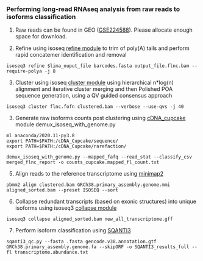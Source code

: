 ### Performing long-read RNAseq analysis from raw reads to isoforms classification 

1. Raw reads can be found in GEO ([GSE224588](https://www.ncbi.nlm.nih.gov/geo/query/acc.cgi?acc=GSE224588)). Please allocate enough space for download. 

2. Refine using isoseq [refine module](https://isoseq.how/getting-started.html) to trim of poly(A) tails and perform rapid concatemer identification and removal
```shell
isoseq3 refine $lima_ouput_file barcodes.fasta output_file.flnc.bam --require-polya -j 8
```
3. Cluster using isoseq [cluster module](https://isoseq.how/getting-started.html) using hierarchical n*log(n) alignment and iterative cluster merging and then Polished POA sequence generation, using a QV guided consensus approach
```shell
isoseq3 cluster flnc.fofn clustered.bam --verbose --use-qvs -j 40
```
3. Generate raw isoforms counts post clustering using [cDNA_cupcake](https://github.com/Magdoll/cDNA_Cupcake) module demux_isoseq_with_genome.py
```shell
ml anaconda/2020.11-py3.8
export PATH=$PATH:/cDNA_Cupcake/sequence/
export PATH=$PATH:/cDNA_Cupcake/rarefaction/

demux_isoseq_with_genome.py --mapped_fafq --read_stat --classify_csv merged_flnc_report -o counts_cupcake.mapped_fl_count.txt
```
5. Align reads to the reference transcriptome using [minimap2](https://github.com/PacificBiosciences/pbmm2)
```shell
pbmm2 align clustered.bam GRCh38.primary_assembly.genome.mmi aligned_sorted.bam --preset ISOSEQ --sort
```
6. Collapse redundant transcripts (based on exonic structures) into unique isoforms using isoseq3 [collapse module](https://isoseq.how/classification/isoseq-collapse.html)
```shell
isoseq3 collapse aligned_sorted.bam new_all_transcriptome.gff
```
7. Perform isoform classification using [SQANTI3](https://github.com/ConesaLab/SQANTI3) 
```shell
sqanti3_qc.py --fasta .fasta gencode.v38.annotation.gtf GRCh38.primary_assembly.genome.fa --skipORF -o SQANTI3_results_full --fl transcriptome.abundance.txt
```
